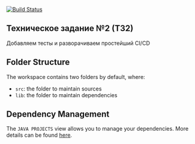 [![Build Status](https://github.com/GertmanMargarita/FirstProject/workflows/Windows./badge.svg)](https://github.com/telegramdesktop/tdesktop/actions)
## Техническое задание №2 (ТЗ2)

Добавляем тесты и разворачиваем простейший CI/CD

## Folder Structure

The workspace contains two folders by default, where:

- `src`: the folder to maintain sources
- `lib`: the folder to maintain dependencies

## Dependency Management

The `JAVA PROJECTS` view allows you to manage your dependencies. More details can be found [here](https://github.com/microsoft/vscode-java-dependency#manage-dependencies).
